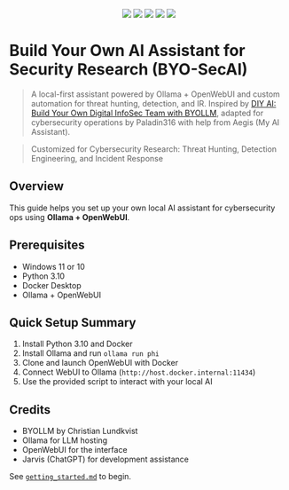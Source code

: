 <p align="center">
  <img src="https://img.shields.io/badge/LLM-Ollama-blue" />
  <img src="https://img.shields.io/badge/UI-OpenWebUI-green" />
  <img src="https://img.shields.io/badge/AI%20Assistant-Powered%20by%20Aegis-%23f08" />
  <img src="https://img.shields.io/badge/License-MIT-brightgreen" />
  <img src="https://img.shields.io/badge/Platform-Windows%2011-yellow" />
</p>

# Build Your Own AI Assistant for Security Research (BYO-SecAI)

> A local-first assistant powered by Ollama + OpenWebUI and custom automation for threat hunting, detection, and IR.
Inspired by [DIY AI: Build Your Own Digital InfoSec Team with BYOLLM](https://christiant.io/), adapted for cybersecurity operations by Paladin316 with help from Aegis (My AI Assistant).

> Customized for Cybersecurity Research: Threat Hunting, Detection Engineering, and Incident Response  

## Overview
This guide helps you set up your own local AI assistant for cybersecurity ops using **Ollama + OpenWebUI**.

## Prerequisites
- Windows 11 or 10
- Python 3.10
- Docker Desktop
- Ollama + OpenWebUI

## Quick Setup Summary
1. Install Python 3.10 and Docker
2. Install Ollama and run `ollama run phi`
3. Clone and launch OpenWebUI with Docker
4. Connect WebUI to Ollama (`http://host.docker.internal:11434`)
5. Use the provided script to interact with your local AI

## Credits
- BYOLLM by Christian Lundkvist
- Ollama for LLM hosting
- OpenWebUI for the interface
- Jarvis (ChatGPT) for development assistance

See [`getting_started.md`](getting_started.md) to begin.
